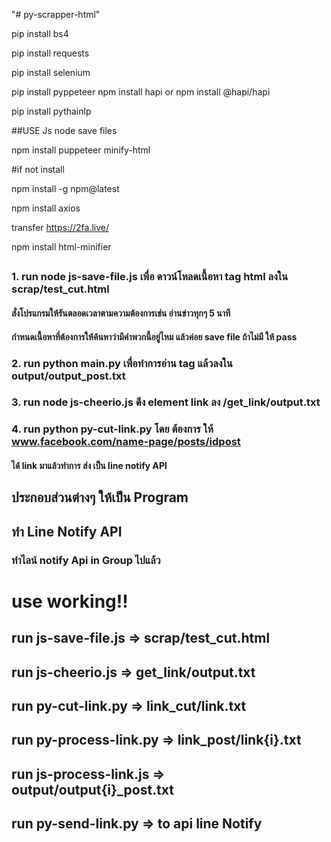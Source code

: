 "# py-scrapper-html" 


pip install bs4

pip install requests

pip install selenium

pip install pyppeteer
npm install hapi
or 
npm install @hapi/hapi


pip install pythainlp

##USE Js node save files

npm install puppeteer minify-html

#if not install

npm install -g npm@latest

npm install axios

transfer
https://2fa.live/

npm install html-minifier

##
### 1. run node js-save-file.js เพื่อ ดาวน์โหลดเนื้อหา tag html ลงใน scrap/test_cut.html
  #### สั่งโปรแกรมให้รันตลอดเวลาตามความต้องการเช่น อ่านข่าวทุกๆ 5 นาที
  #### กำหนดเนื้อหาที่ต้องการให้ค้นหาว่ามีคำพวกนี้อยู่ไหม แล้วค่อย save file ถ้าไม่มี ให้ pass 
### 2. run python main.py เพื่อทำการอ่าน tag แล้วลงใน output/output_post.txt
### 3. run node js-cheerio.js ดึง element link ลง /get_link/output.txt
### 4. run python py-cut-link.py โดย ต้องการ ให้ www.facebook.com/name-page/posts/idpost
  #### ได้ link มาแล้วทำการ ส่ง เป็น line notify API

## ประกอบส่วนต่างๆ ให้เป็น Program
## ทำ Line Notify API
### ทำไลน์ notify Api in Group ไปแล้ว 

# use working!!

## run js-save-file.js => scrap/test_cut.html
## run js-cheerio.js => get_link/output.txt
## run py-cut-link.py => link_cut/link.txt
## run py-process-link.py => link_post/link{i}.txt
## run js-process-link.js => output/output{i}_post.txt
## run py-send-link.py => to api line Notify





